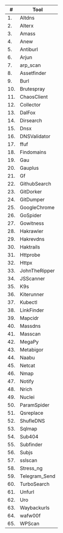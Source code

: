 |  #  | Tool |
|-----|---------|
|  1. | Altdns  |
|  2. | Alterx  |
|  3. | Amass  |
|  4. | Anew  |
|  5. | Antiburl  |
|  6. | Arjun  |
|  7. | arp_scan  |
|  8. | Assetfinder  |
|  9. | Burl  |
|  10. | Brutespray  |
|  11. | ChaosClient  |
|  12. | Collector  |
|  13. | DalFox  |
|  14. | Dirsearch  |
|  15. | Dnsx  |
|  16. | DNSValidator  |
|  17. | ffuf  |
|  18. | Findomains  |
|  19. | Gau  |
|  20. | Gauplus  |
|  21. | Gf  |
|  22. | GithubSearch  |
|  23. | GitDorker  |
|  24. | GitDumper  |
|  25. | GoogleChrome  |
|  26. | GoSpider  |
|  27. | Gowitness  |
|  28. | Hakrawler  |
|  29. | Hakrevdns  |
|  30. | Haktrails  |
|  31. | Httprobe  |
|  32. | Httpx  |
|  33. | JohnTheRipper  |
|  34. | JSScanner  |
|  35. | K9s  |
|  36. | Kiterunner  |
|  37. | Kubectl  |
|  38. | LinkFinder  |
|  39. | Mapcidr  |
|  40. | Massdns  |
|  41. | Masscan  |
|  42. | MegaPy  |
|  43. | Metabigor  |
|  44. | Naabu  |
|  45. | Netcat  |
|  46. | Nmap  |
|  47. | Notify  |
|  48. | Nrich  |
|  49. | Nuclei  |
|  50. | ParamSpider  |
|  51. | Qsreplace  |
|  52. | ShufleDNS  |
|  53. | Sqlmap  |
|  54. | Sub404  |
|  55. | Subfinder  |
|  56. | Subjs  |
|  57. | sslscan  |
|  58. | Stress_ng  |
|  59. | Telegram_Send  |
|  60. | TurboSearch  |
|  61. | Unfurl  |
|  62. | Uro  |
|  63. | Waybackurls  |
|  64. | wafw00f  |
|  65. | WPScan  |
